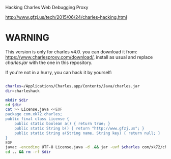 Hacking Charles Web Debugging Proxy

<http://www.gfzj.us/tech/2015/06/24/charles-hacking.html>

# WARNING

This version is only for charles v4.0. you can download it from: <https://www.charlesproxy.com/download/>, install as usual and replace *charles.jar* with the one in this repository.

If you're not in a hurry, you can hack it by yourself:

```bash

charles=/Applications/Charles.app/Contents/Java/charles.jar
dir=charleshack

mkdir $dir
cd $dir
cat >> License.java <<EOF
package com.xk72.charles;
public final class License {
	public static boolean a() { return true; }
	public static String b() { return "http://www.gfzj.us"; }
	public static String a(String name, String key) { return null; }
}
EOF
javac -encoding UTF-8 License.java -d .&& jar -uvf $charles com/xk72/charles/License.class
cd .. && rm -rf $dir

```
